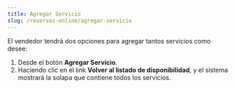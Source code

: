 ```yaml
---
title: Agregar Servicio
slug: /reservas-online/agregar-servicio
---
```


El vendedor tendrá dos opciones para agregar tantos servicios como desee:

1. Desde el botón **Agregar Servicio**.  
2. Haciendo clic en el link **Volver al listado de disponibilidad**, y el sistema mostrará la solapa que contiene todos los servicios.

<!-- ![Agregar Servicio](/img/reservas-online/agregar-servicio.png) -->
